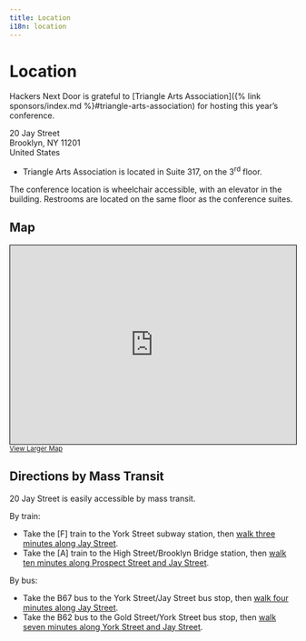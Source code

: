 ```yaml
---
title: Location
i18n: location
---
```


# Location

Hackers Next Door is grateful to [Triangle Arts Association]({% link sponsors/index.md %}#triangle-arts-association) for hosting this year&rsquo;s conference.

20 Jay Street  
Brooklyn, NY 11201  
United States

* Triangle Arts Association is located in Suite 317, on the 3<sup>rd</sup> floor.

The conference location is wheelchair accessible, with an elevator in the building. Restrooms are located on the same floor as the conference suites.

## Map

<iframe width="100%" height="350" frameborder="0" scrolling="no" marginheight="0" marginwidth="0" src="https://www.openstreetmap.org/export/embed.html?bbox=-73.98772180080415%2C40.703352633353354%2C-73.98566722869874%2C40.704830878684845&amp;layer=mapnik&amp;marker=40.704091760120285%2C-73.98669451475143" style="border: 1px solid black"></iframe>
<small><a href="https://www.openstreetmap.org/?mlat=40.70409&amp;mlon=-73.98669#map=19/40.70409/-73.98669">View Larger Map</a></small>

## Directions by Mass Transit

20 Jay Street is easily accessible by mass transit.

By train:

* Take the [F] train to the York Street subway station, then [walk three minutes along Jay Street](https://goo.gl/maps/7ar67Pcds5dfuoPM9 "View Google Maps directions.").
* Take the [A] train to the High Street/Brooklyn Bridge station, then [walk ten minutes along Prospect Street and Jay Street](https://goo.gl/maps/aBQ9JVvFk95YV5nh6 "View Google Maps directions.").

By bus:

* Take the B67 bus to the York Street/Jay Street bus stop, then [walk four minutes along Jay Street](https://goo.gl/maps/MmiE5xrvr3eXrLxZ6 "View Google Maps directions").
* Take the B62 bus to the Gold Street/York Street bus stop, then [walk seven minutes along York Street and Jay Street](https://goo.gl/maps/VZwCwzhoRtQVzQ6b8 "View Google Maps directions").
